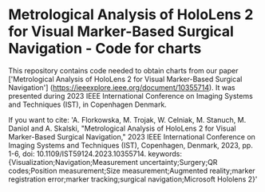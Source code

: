 # Metrological  Analysis of HoloLens 2 for Visual Marker-Based Surgical Navigation - Code for charts
This repository contains code needed to obtain charts from our paper ['Metrological  Analysis of HoloLens 2 for Visual Marker-Based Surgical Navigation'] (https://ieeexplore.ieee.org/document/10355714). It was presented during 2023 IEEE International Conference on Imaging Systems and Techniques (IST), in Copenhagen Denmark. 

If you want to cite:
'A. Florkowska, M. Trojak, W. Celniak, M. Stanuch, M. Daniol and A. Skalski, "Metrological Analysis of HoloLens 2 for Visual Marker-Based Surgical Navigation," 2023 IEEE International Conference on Imaging Systems and Techniques (IST), Copenhagen, Denmark, 2023, pp. 1-6, doi: 10.1109/IST59124.2023.10355714.
keywords: {Visualization;Navigation;Measurement uncertainty;Surgery;QR codes;Position measurement;Size measurement;Augmented reality;marker registration error;marker tracking;surgical navigation;Microsoft Hololens 2}'



